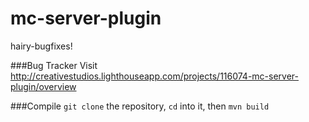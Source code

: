 mc-server-plugin
================

hairy-bugfixes!

###Bug Tracker
Visit http://creativestudios.lighthouseapp.com/projects/116074-mc-server-plugin/overview

###Compile
`git clone` the repository, `cd` into it, then `mvn build`
